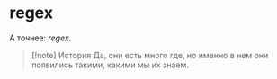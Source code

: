 # regex

А точнее: *regex*.

> [!note] История
> Да, они есть много где, но именно в нем они появились такими, какими мы их
> знаем.
